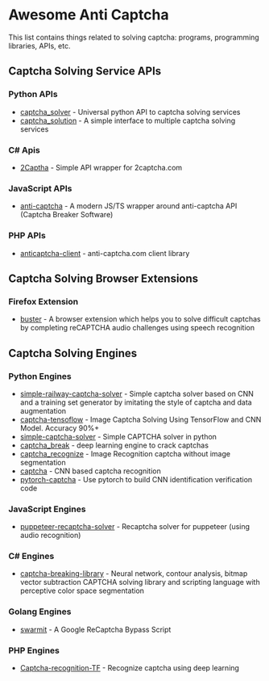 # Awesome Anti Captcha

This list contains things related to solving captcha: programs, programming libraries, APIs, etc.

## Captcha Solving Service APIs

### Python APIs

* [captcha_solver](https://github.com/lorien/captcha_solver) - Universal python API to captcha solving services
* [captcha_solution](https://github.com/lorien/captcha_solution) - A simple interface to multiple captcha solving services

### C# Apis

* [2Captha](https://github.com/Zaczero/2Captcha) - Simple API wrapper for 2captcha.com

### JavaScript APIs

* [anti-captcha](https://github.com/ScreamZ/anti-captcha) - A modern JS/TS wrapper around anti-captcha API (Captcha Breaker Software)

### PHP APIs

* [anticaptcha-client](https://github.com/gladyshev/anticaptcha-client) - anti-captcha.com client library

## Captcha Solving Browser Extensions

### Firefox Extension

* [buster](https://github.com/dessant/buster) - A browser extension which helps you to solve difficult captchas
  by completing reCAPTCHA audio challenges using speech recognition
  
## Captcha Solving Engines

### Python Engines

* [simple-railway-captcha-solver](https://github.com/JasonLiTW/simple-railway-captcha-solver) - Simple captcha solver
  based on CNN and a training set generator by imitating the style of captcha and data augmentation
* [captcha-tensoflow](https://github.com/JackonYang/captcha-tensorflow) - Image Captcha Solving Using TensorFlow and
  CNN Model. Accuracy 90%+
* [simple-captcha-solver](https://github.com/ptigas/simple-captcha-solver) - Simple CAPTCHA solver in python 
* [captcha_break](https://github.com/ypwhs/captcha_break) - deep learning engine to crack captchas
* [captcha_recognize](https://github.com/PatrickLib/captcha_recognize) - Image Recognition captcha without image segmentation
* [captcha](https://github.com/junliangliu/captcha) - CNN based captcha recognition
* [pytorch-captcha](https://github.com/ice-tong/pytorch-captcha) - Use pytorch to build CNN identification verification code

### JavaScript Engines

* [puppeteer-recaptcha-solver](https://github.com/danielgatis/puppeteer-recaptcha-solver) - Recaptcha solver for puppeteer
  (using audio recognition)
  
### C# Engines

* [captcha-breaking-library](https://github.com/skotz/captcha-breaking-library) - Neural network, contour analysis, bitmap vector subtraction CAPTCHA solving library and scripting language with perceptive color space segmentation

### Golang Engines

* [swarmit](https://github.com/TestingPens/SwarmIt) - A Google ReCaptcha Bypass Script

### PHP Engines

* [Captcha-recognition-TF](https://github.com/dukn/Captcha-recognition-TF) - Recognize captcha using deep learning
